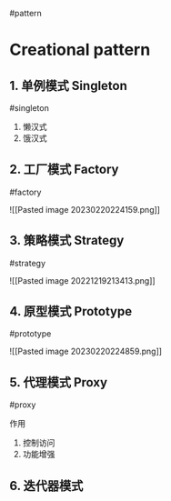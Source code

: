 #pattern

# Creational pattern

## 1. 单例模式 Singleton
#singleton

1. 懒汉式
2. 饿汉式

## 2. 工厂模式 Factory
#factory

![[Pasted image 20230220224159.png]]

## 3. 策略模式 Strategy
#strategy

![[Pasted image 20221219213413.png]]

## 4. 原型模式 Prototype
#prototype

![[Pasted image 20230220224859.png]]

## 5. 代理模式 Proxy
#proxy 

作用
1. 控制访问
2. 功能增强

## 6. 迭代器模式 




